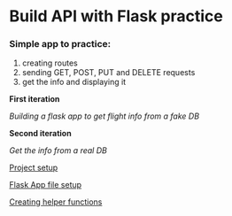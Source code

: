 # Build API with Flask practice

### Simple app to practice:
1. creating routes
2. sending GET, POST, PUT and DELETE requests
3. get the info and displaying it

**First iteration**

*Building a flask app to get flight info from a fake DB*

**Second iteration**

*Get the info from a real DB*

[Project setup](/steps_setup.md)

[Flask App file setup](/steps_route.md)

[Creating helper functions](/steps_helper_functions.md)


